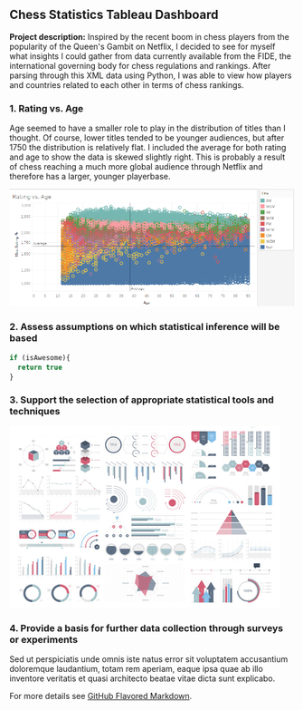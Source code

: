 ## Chess Statistics Tableau Dashboard

**Project description:** Inspired by the recent boom in chess players from the popularity of the Queen's Gambit on Netflix, I decided to see for myself what insights I could gather from data currently available from the FIDE, the international governing body for chess regulations and rankings. After parsing through this XML data using Python, I was able to view how players and countries related to each other in terms of chess rankings. 

### 1. Rating vs. Age

Age seemed to have a smaller role to play in the distribution of titles than I thought. Of course, lower titles tended to be younger audiences, but after 1750 the distribution is relatively flat. I included the average for both rating and age to show the data is skewed slightly right. This is probably a result of chess reaching a much more global audience through Netflix and therefore has a larger, younger playerbase. 

<img src="images/rating_vs_age.PNG?raw=true"/>

### 2. Assess assumptions on which statistical inference will be based

```javascript
if (isAwesome){
  return true
}
```

### 3. Support the selection of appropriate statistical tools and techniques

<img src="images/dummy_thumbnail.jpg?raw=true"/>

### 4. Provide a basis for further data collection through surveys or experiments

Sed ut perspiciatis unde omnis iste natus error sit voluptatem accusantium doloremque laudantium, totam rem aperiam, eaque ipsa quae ab illo inventore veritatis et quasi architecto beatae vitae dicta sunt explicabo. 

For more details see [GitHub Flavored Markdown](https://guides.github.com/features/mastering-markdown/).

